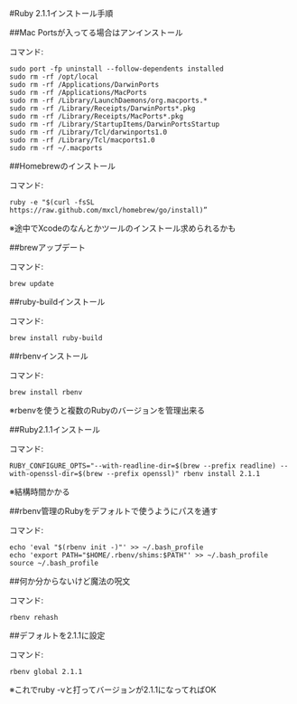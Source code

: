 #Ruby 2.1.1インストール手順

##Mac Portsが入ってる場合はアンインストール

コマンド:

    sudo port -fp uninstall --follow-dependents installed
    sudo rm -rf /opt/local
    sudo rm -rf /Applications/DarwinPorts
    sudo rm -rf /Applications/MacPorts
    sudo rm -rf /Library/LaunchDaemons/org.macports.*
    sudo rm -rf /Library/Receipts/DarwinPorts*.pkg
    sudo rm -rf /Library/Receipts/MacPorts*.pkg
    sudo rm -rf /Library/StartupItems/DarwinPortsStartup
    sudo rm -rf /Library/Tcl/darwinports1.0
    sudo rm -rf /Library/Tcl/macports1.0
    sudo rm -rf ~/.macports

##Homebrewのインストール

コマンド:

    ruby -e "$(curl -fsSL https://raw.github.com/mxcl/homebrew/go/install)”

※途中でXcodeのなんとかツールのインストール求められるかも

##brewアップデート

コマンド:
    
    brew update

##ruby-buildインストール

コマンド:

    brew install ruby-build

##rbenvインストール

コマンド:
    
    brew install rbenv

※rbenvを使うと複数のRubyのバージョンを管理出来る

##Ruby2.1.1インストール

コマンド:

    
    RUBY_CONFIGURE_OPTS="--with-readline-dir=$(brew --prefix readline) --with-openssl-dir=$(brew --prefix openssl)" rbenv install 2.1.1

※結構時間かかる

##rbenv管理のRubyをデフォルトで使うようにパスを通す

コマンド:

    echo 'eval "$(rbenv init -)"' >> ~/.bash_profile
    echo 'export PATH="$HOME/.rbenv/shims:$PATH"' >> ~/.bash_profile
    source ~/.bash_profile

##何か分からないけど魔法の呪文

コマンド:

    rbenv rehash

##デフォルトを2.1.1に設定

コマンド:

    rbenv global 2.1.1
    
※これでruby -vと打ってバージョンが2.1.1になってればOK